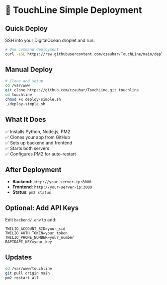 # 🚀 TouchLine Simple Deployment

## Quick Deploy

SSH into your DigitalOcean droplet and run:

```bash
# One command deployment
curl -sSL https://raw.githubusercontent.com/czauhar/TouchLine/main/deploy-simple.sh | bash
```

## Manual Deploy

```bash
# Clone and setup
cd /var/www
git clone https://github.com/czauhar/TouchLine.git touchline
cd touchline
chmod +x deploy-simple.sh
./deploy-simple.sh
```

## What It Does

✅ Installs Python, Node.js, PM2  
✅ Clones your app from GitHub  
✅ Sets up backend and frontend  
✅ Starts both servers  
✅ Configures PM2 for auto-restart  

## After Deployment

- **Backend**: `http://your-server-ip:8000`
- **Frontend**: `http://your-server-ip:3000`
- **Status**: `pm2 status`

## Optional: Add API Keys

Edit `backend/.env` to add:
```env
TWILIO_ACCOUNT_SID=your_sid
TWILIO_AUTH_TOKEN=your_token
TWILIO_PHONE_NUMBER=your_number
RAPIDAPI_KEY=your_key
```

## Updates

```bash
cd /var/www/touchline
git pull origin main
pm2 restart all
``` 